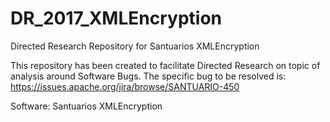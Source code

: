 # DR_2017_XMLEncryption
Directed Research Repository for Santuarios XMLEncryption

This repository has been created to facilitate Directed Research on topic of analysis around Software Bugs.  The specific bug to be resolved is: https://issues.apache.org/jira/browse/SANTUARIO-450

Software: Santuarios XMLEncryption
